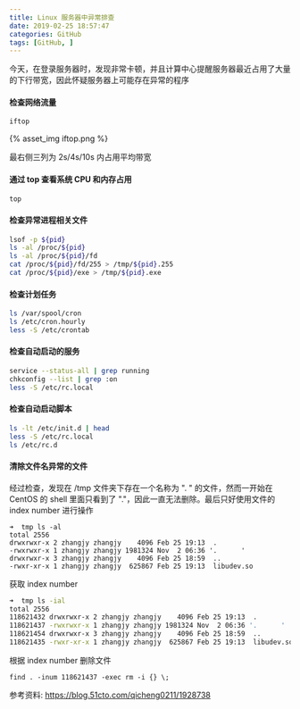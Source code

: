 ```yaml
---
title: Linux 服务器中异常排查
date: 2019-02-25 18:57:47
categories: GitHub
tags: [GitHub, ]
---
```


今天，在登录服务器时，发现非常卡顿，并且计算中心提醒服务器最近占用了大量的下行带宽，因此怀疑服务器上可能存在异常的程序

#### 检查网络流量

```bash
iftop
```

{% asset_img iftop.png %}

最右侧三列为 2s/4s/10s 内占用平均带宽

#### 通过 top 查看系统 CPU 和内存占用

```bash
top
```

#### 检查异常进程相关文件

```bash
lsof -p ${pid}
ls -al /proc/${pid}
ls -al /proc/${pid}/fd
cat /proc/${pid}/fd/255 > /tmp/${pid}.255
cat /proc/${pid}/exe > /tmp/${pid}.exe
```

#### 检查计划任务

```bash
ls /var/spool/cron
ls /etc/cron.hourly
less -S /etc/crontab
```

#### 检查自动启动的服务

```bash
service --status-all | grep running
chkconfig --list | grep :on
less -S /etc/rc.local
```

#### 检查自动启动脚本

```bash
ls -lt /etc/init.d | head
less -S /etc/rc.local
ls /etc/rc.d
```

#### 清除文件名异常的文件

经过检查，发现在 /tmp 文件夹下存在一个名称为 ".       " 的文件，然而一开始在 CentOS 的 shell 里面只看到了 "."，因此一直无法删除。最后只好使用文件的 index number 进行操作

```
➜  tmp ls -al
total 2556
drwxrwxr-x 2 zhangjy zhangjy    4096 Feb 25 19:13  .
-rwxrwxr-x 1 zhangjy zhangjy 1981324 Nov  2 06:36 '.      '
drwxrwxr-x 3 zhangjy zhangjy    4096 Feb 25 18:59  ..
-rwxr-xr-x 1 zhangjy zhangjy  625867 Feb 25 19:13  libudev.so
```

获取 index number

```bash
➜  tmp ls -ial
total 2556
118621432 drwxrwxr-x 2 zhangjy zhangjy    4096 Feb 25 19:13  .
118621437 -rwxrwxr-x 1 zhangjy zhangjy 1981324 Nov  2 06:36 '.      '
118621454 drwxrwxr-x 3 zhangjy zhangjy    4096 Feb 25 18:59  ..
118621435 -rwxr-xr-x 1 zhangjy zhangjy  625867 Feb 25 19:13  libudev.so
```

根据 index number 删除文件

```
find . -inum 118621437 -exec rm -i {} \;
```

参考资料: https://blog.51cto.com/qicheng0211/1928738